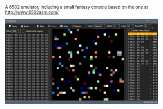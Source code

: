 A 6502 emulator, including a small fantasy console based on the one at http://www.6502asm.com/

![Screenshot](/screenshot.png "Screenshot")
